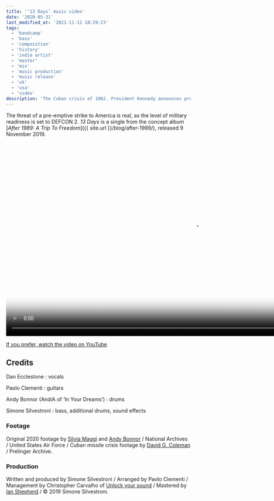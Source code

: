 ```yaml
---
title: '‘13 Days’ music video'
date: '2020-05-31'
last_modified_at: '2021-11-12 18:29:23'
tags:
  - 'bandcamp'
  - 'bass'
  - 'composition'
  - 'history'
  - 'indie artist'
  - 'master'
  - 'mix'
  - 'music production'
  - 'music release'
  - 'uk'
  - 'usa'
  - 'video'
description: 'The Cuban crisis of 1962. President Kennedy announces proof of a build-up of Soviet missiles on the island. The world is one step from nuclear war.'
---
```

The threat of a pre-emptive strike to America is real, as the level of military readiness is set to DEFCON 2. _13 Days_ is a single from the concept album [_After 1989: A Trip To Freedom_]({{ site.url }}/blog/after-1989/), released 9 November 2019.<br><br>

<div class="fullscreen">
  <video controls src="{{ site.url }}/assets/videos/music-video-13-days.mp4"
    poster="{{ site.url }}/assets/videos/music-video-13-days.jpg"
    width="1024">
    Sorry, your browser doesn't support embedded videos, but you can <a href="{{ site.url }}/assets/videos/music-video-13-days.mp4">download it</a> and watch it with your favorite video player.
  </video>
  <p><a href="https://youtu.be/v-B88EtXr9Q">If you prefer, watch the video on YouTube</a></p>
</div>

## Credits

Dan Ecclestone
: vocals

Paolo Clementi
: guitars

Andy Bonnor (AndiA of ‘In Your Dreams’)
: drums

Simone Silvestroni
: bass, additional drums, sound effects

### Footage

Original 2020 footage by [Silvia Maggi](https://silviamaggidesign.com/) and [Andy Bonnor](https://linktr.ee/Andia) / National Archives / United States Air Force / Cuban missile crisis footage by [David G. Coleman](https://historyinpieces.com/) / Prelinger Archive.

### Production

Written and produced by Simone Silvestroni / Arranged by Paolo Clementi / Management by Christopher Carvalho of [Unlock your sound](https://unlockyoursound.com) / Mastered by [Ian Shepherd](https://productionadvice.co.uk/about/) / &copy;&nbsp;2019 Simone Silvestroni.